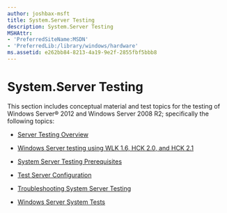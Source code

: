 ```yaml
---
author: joshbax-msft
title: System.Server Testing
description: System.Server Testing
MSHAttr:
- 'PreferredSiteName:MSDN'
- 'PreferredLib:/library/windows/hardware'
ms.assetid: e262bb84-8213-4a19-9e2f-2855fbf5bbb8
---
```


# System.Server Testing


This section includes conceptual material and test topics for the testing of Windows Server® 2012 and Windows Server 2008 R2; specifically the following topics:

-   [Server Testing Overview](server-testing-overview.md)

-   [Windows Server testing using WLK 1.6, HCK 2.0, and HCK 2.1](windows-server-testing-using-wlk-16-hck-20-and-hck-21.md)

-   [System Server Testing Prerequisites](system-server-testing-prerequisites.md)

-   [Test Server Configuration](test-server-configuration.md)

-   [Troubleshooting System Server Testing](troubleshooting-system-server-testing.md)

-   [Windows Server System Tests](windows-server-system-tests.md)

 

 






